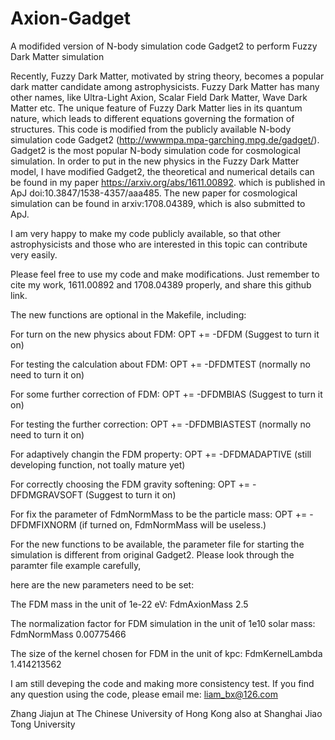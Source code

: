 # Axion-Gadget
A modifided version of N-body simulation code Gadget2 to perform Fuzzy Dark Matter simulation 

Recently, Fuzzy Dark Matter, motivated by string theory, becomes a popular dark matter candidate among astrophysicists.
Fuzzy Dark Matter has many other names, like Ultra-Light Axion, Scalar Field Dark Matter, Wave Dark Matter etc.
The unique feature of Fuzzy Dark Matter lies in its quantum nature, 
which leads to different equations governing the formation of structures.
This code is modified from the publicly available N-body simulation code Gadget2 (http://wwwmpa.mpa-garching.mpg.de/gadget/).
Gadget2 is the most popular N-body simulation code for cosmological simulation.
In order to put in the new physics in the Fuzzy Dark Matter model, I have modified Gadget2, the theoretical and numerical details
can be found in my paper https://arxiv.org/abs/1611.00892. which is published in ApJ doi:10.3847/1538-4357/aaa485. 
The new paper for cosmological simulation can be found in arxiv:1708.04389, which is also submitted to ApJ.

I am very happy to make my code publicly available, so that other astrophysicists and those who are interested in this topic can
contribute very easily.

Please feel free to use my code and make modifications. Just remember to cite my work, 1611.00892 and 1708.04389 properly, and share this github link.

The new functions are optional in the Makefile, including: 

For turn on the new physics about FDM:               OPT   +=  -DFDM (Suggest to turn it on)

For testing the calculation about FDM:               OPT   +=  -DFDMTEST (normally no need to turn it on)

For some further correction of FDM:                  OPT   +=  -DFDMBIAS (Suggest to turn it on)

For testing the further correction:                  OPT   +=  -DFDMBIASTEST (normally no need to turn it on)

For adaptively changin the FDM property:             OPT   +=  -DFDMADAPTIVE (still developing function, not toally mature yet)

For correctly choosing the FDM gravity softening:    OPT   +=  -DFDMGRAVSOFT (Suggest to turn it on)

For fix the parameter of FdmNormMass to be the particle mass: OPT  +=  -DFDMFIXNORM (if turned on, FdmNormMass will be useless.)

For the new functions to be available, the parameter file for starting the simulation is different from original Gadget2.
Please look through the paramter file example carefully, 

here are the new parameters need to be set:

The FDM mass in the unit of 1e-22 eV:                                               FdmAxionMass 2.5

The normalization factor for FDM simulation in the unit of 1e10 solar mass:         FdmNormMass  0.00775466

The size of the kernel chosen for FDM in the unit of kpc:                           FdmKernelLambda 1.414213562

I am still deveping the code and making more consistency test.
If you find any question using the code, please email me: liam_bx@126.com

Zhang Jiajun at The Chinese University of Hong Kong
also at Shanghai Jiao Tong University
